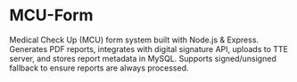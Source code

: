 # MCU-Form
Medical Check Up (MCU) form system built with Node.js &amp; Express. Generates PDF reports, integrates with digital signature API, uploads to TTE server, and stores report metadata in MySQL. Supports signed/unsigned fallback to ensure reports are always processed.
